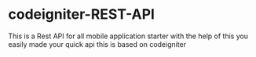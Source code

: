 # codeigniter-REST-API
This is a Rest API for all mobile application starter with the help of this you easily made your quick api this is based on codeigniter 
